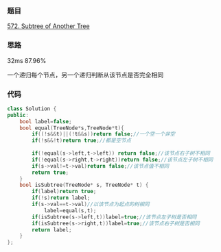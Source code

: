 ### 题目
[572. Subtree of Another Tree](https://leetcode-cn.com/problems/subtree-of-another-tree/submissions/)
### 思路
32ms 87.96%

一个递归每个节点，另一个递归判断从该节点是否完全相同
### 代码
```c++
class Solution {
public:
    bool label=false;
    bool equal(TreeNode*s,TreeNode*t){
        if((!s&&t)||(!t&&s))return false;//一个空一个非空
        if(!s&&!t)return true;//都是空节点
        
        if(!equal(s->left,t->left)) return false;//该节点右子树不相同
        if(!equal(s->right,t->right))return false;//该节点左子树不相同
        if(s->val!=t->val)return false;//该节点值不相同
        return true;    
    }
    bool isSubtree(TreeNode* s, TreeNode* t) {
        if(label)return true;
        if(!s)return label;
        if(s->val==t->val)//以该节点为起点的树相同
            label=equal(s,t);
        if(isSubtree(s->left,t))label=true;//该节点左子树是否相同
        if(isSubtree(s->right,t))label=true;//该节点右子树是否相同
        return label;
    }
};
```
